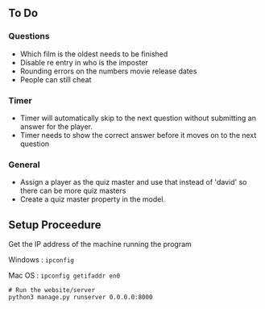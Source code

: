 ## To Do

### Questions
- Which film is the oldest needs to be finished
- Disable re entry in who is the imposter
- Rounding errors on the numbers movie release dates
- People can still cheat

### Timer
- Timer will automatically skip to the next question without submitting an answer for the player.
- Timer needs to show the correct answer before it moves on to the next question

### General
- Assign a player as the quiz master and use that instead of 'david' so there can be more quiz masters
- Create a quiz master property in the model.

## Setup Proceedure
Get the IP address of the machine running the program

Windows : ``` ipconfig ```

Mac OS : ``` ipconfig getifaddr en0 ```

```
# Run the website/server
python3 manage.py runserver 0.0.0.0:8000
```
